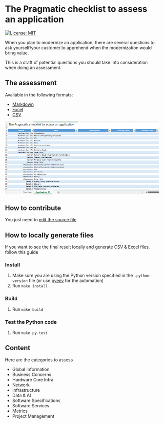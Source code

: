 # The Pragmatic checklist to assess an application

[![License: MIT](https://img.shields.io/badge/License-MIT-yellow.svg)](https://opensource.org/licenses/MIT)

When you plan to modernize an application, there are several questions to ask yourself/your customer to apprehend when the modernization would bring value.

This is a draft of potential questions you should take into consideration when doing an assessment.

## The assessment

Available in the following formats:

- [Markdown](dest/Application%20Assessment.md)
- [Excel](dest/Application%20Assessment.xlsx)
- [CSV](dest/Application%20Assessment.csv)


![The checklist](media/screenshot.png)


## How to contribute

You just need to [edit the source file](src/Application%20Assessment.md)

## How to locally generate files

If you want to see the final result locally and generate CSV & Excel files, follow this guide

### Install

1. Make sure you are using the Python version specified in the `.python-version` file (or use [pyenv](https://github.com/pyenv/pyenv) for the automation)
2. Run `make install`

### Build

1. Run `make build`

### Test the Python code

1. Run `make py-test`

## Content

Here are the categories to assess

- Global Information
- Business Concerns
- Hardware Core Infra
- Network
- Infrastructure
- Data & AI
- Software Specifications
- Software Services
- Metrics
- Project Management

